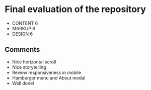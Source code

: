 # Final evaluation of the repository
- CONTENT  6
- MARKUP 6
- DESIGN 6

## Comments
- Nice horizontal scroll
- Nice storytelling
- Review responsiveness in mobile
- Hamburger menu and About modal
- Well done!
